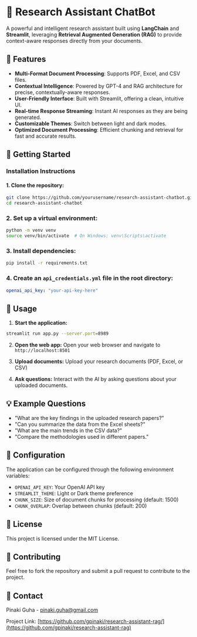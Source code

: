 # 🧠 Research Assistant ChatBot

A powerful and intelligent research assistant built using **LangChain** and **Streamlit**, leveraging **Retrieval Augmented Generation (RAG)** to provide context-aware responses directly from your documents.

## 🌟 Features

- **Multi-Format Document Processing**: Supports PDF, Excel, and CSV files.
- **Contextual Intelligence**: Powered by GPT-4 and RAG architecture for precise, contextually-aware responses.
- **User-Friendly Interface**: Built with Streamlit, offering a clean, intuitive UI.
- **Real-time Response Streaming**: Instant AI responses as they are being generated.
- **Customizable Themes**: Switch between light and dark modes.
- **Optimized Document Processing**: Efficient chunking and retrieval for fast and accurate results.

## 🚀 Getting Started

### Installation Instructions

#### 1. Clone the repository:

```bash
git clone https://github.com/yourusername/research-assistant-chatbot.git
cd research-assistant-chatbot
```

### 2. Set up  a virtual environment:
```bash
python -m venv venv
source venv/bin/activate  # On Windows: venv\Scripts\activate
```


### 3. Install dependencies:
```bash
pip install -r requirements.txt
```

### 4. Create an `api_credentials.yml` file in the root directory:
```yaml
openai_api_key: "your-api-key-here"
```

## 🚀 Usage

1. **Start the application:**
```bash
streamlit run app.py --server.port=8989
```
2. **Open the web app:** Open your web browser and navigate to `http://localhost:8501`

3. **Upload documents:** Upload your research documents (PDF, Excel, or CSV)

4. **Ask questions:** Interact with the AI by asking questions about your uploaded documents.

## 💡 Example Questions

- "What are the key findings in the uploaded research papers?"
- "Can you summarize the data from the Excel sheets?"
- "What are the main trends in the CSV data?"
- "Compare the methodologies used in different papers."

## 🔧 Configuration

The application can be configured through the following environment variables:
- `OPENAI_API_KEY`: Your OpenAI API key
- `STREAMLIT_THEME`: Light or Dark theme preference
- `CHUNK_SIZE`: Size of document chunks for processing (default: 1500)
- `CHUNK_OVERLAP`: Overlap between chunks (default: 200)

## 📝 License

This project is licensed under the MIT License.

## 🤝 Contributing

Feel free to fork the repository and submit a pull request to contribute to the project.

## 📧 Contact

Pinaki Guha  - [pinaki.guha@gmail.com](mailto:pinaki.guha@gmail.com)

Project Link: [https://github.com/gpinaki/research-assistant-rag/](https://github.com/gpinaki/research-assistant-rag)




